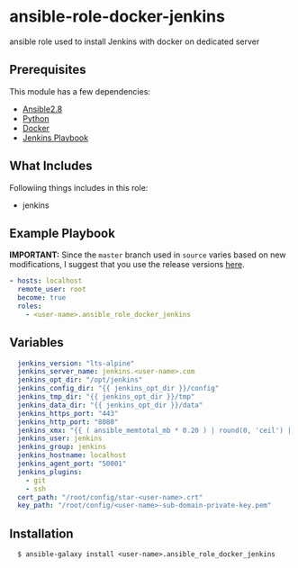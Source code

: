 # ansible-role-docker-jenkins
 ansible role used to install Jenkins with docker on dedicated server

 ## Prerequisites
 This module has a few dependencies:

 - [Ansible2.8](https://docs.ansible.com/ansible/latest/installation_guide/intro_installation.html)
 - [Python](https://www.python.org/downloads)
 - [Docker](https://docs.docker.com/install/linux/docker-ce/ubuntu)
 - [Jenkins Playbook](https://github.com/<user-name>/ansible-role-docker-jenkins.git)

 ## What Includes

 Followiing things includes in this role:
 - jenkins

 ## Example Playbook

 **IMPORTANT:** Since the `master` branch used in `source` varies based on new modifications, I suggest that you use the release versions [here](https://github.com/<user-name>/ansible-role-docker-jenkins.git/releases).

 ```yaml
 - hosts: localhost
   remote_user: root
   become: true
   roles:
     - <user-name>.ansible_role_docker_jenkins
 ```

 ## Variables

 ```yaml
   jenkins_version: "lts-alpine"
   jenkins_server_name: jenkins.<user-name>.com
   jenkins_opt_dir: "/opt/jenkins"
   jenkins_config_dir: "{{ jenkins_opt_dir }}/config"
   jenkins_tmp_dir: "{{ jenkins_opt_dir }}/tmp"
   jenkins_data_dir: "{{ jenkins_opt_dir }}/data"
   jenkins_https_port: "443"
   jenkins_http_port: "8080"
   jenkins_xmx: "{{ ( ansible_memtotal_mb * 0.20 ) | round(0, 'ceil') | int }}"
   jenkins_user: jenkins
   jenkins_group: jenkins
   jenkins_hostname: localhost
   jenkins_agent_port: "50001"
   jenkins_plugins:
     - git
     - ssh
   cert_path: "/root/config/star-<user-name>.crt"
   key_path: "/root/config/<user-name>-sub-domain-private-key.pem"
 ```

 ## Installation

 ```console
   $ ansible-galaxy install <user-name>.ansible_role_docker_jenkins
 ```
